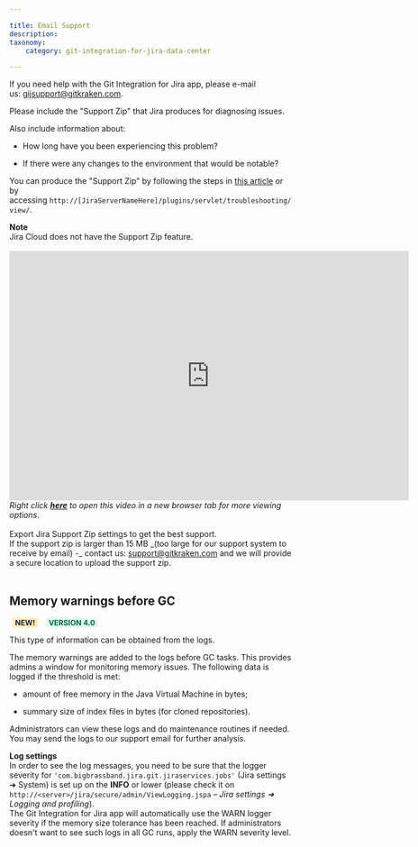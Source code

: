 ```yaml
---

title: Email Support
description:
taxonomy:
    category: git-integration-for-jira-data-center

---
```

If you need help with the Git Integration for Jira app, please e-mail us: [gijsupport@gitkraken.com](mailto:gijsupport@gitkraken.com).

Please include the "Support Zip" that Jira produces for diagnosing issues.

Also include information about:

*   How long have you been experiencing this problem?

*   If there were any changes to the environment that would be notable?


You can produce the "Support Zip" by following the steps in [this article](/git-integration-for-jira-data-center/how-to-create-the-support-zip-file-gij-self-managed) or by accessing `http://[JiraServerNameHere]/plugins/servlet/troubleshooting/view/`.

<div class="bbb-callout bbb--alert">
    <div class="irow">
    <div class="ilogobox">
        <span class="logoimg"></span>
    </div>
    <div class="imsgbox">
        <b>Note</b><br>
        Jira Cloud does not have the Support Zip feature.
    </div>
    </div>
</div>
<br>

<div class='embed-container embed-container--16-10'>
    <iframe width='709' height='443' src='https://fast.wistia.com/embed/iframe/thbjckk3kv?videoFoam=true' frameborder='0' allowfullscreen ></iframe>
</div>

<div styel='text-align: center; margin-top: 10px'>
    <i>Right click <a href='https://bigbrassband.wistia.com/medias/thbjckk3kv'><b>here</b></a> to open this video in a new browser tab for more viewing options</i>.
</div>
<br>

<div class="bbb-callout bbb--tip">
    <div class="irow">
    <div class="ilogobox">
        <span class="logoimg"></span>
    </div>
    <div class="imsgbox">
        Export Jira Support Zip settings to get the best support.
    </div>
    </div>
</div>

<div class="bbb-callout bbb--info">
    <div class="irow">
    <div class="ilogobox">
        <span class="logoimg"></span>
    </div>
    <div class="imsgbox">
        If the support zip is larger than 15 MB _(too large for our support system to receive by email) -_ contact us: <a href='mailto:support@gitkraken.com'>support@gitkraken.com</a> and we will provide a secure location to upload the support zip.
    </div>
    </div>
</div>
<br>

## Memory warnings before GC

<b style='background-color:#FFF1B6; padding:1px 5px; color:#172A4C; border-radius:3px; margin: 0 5px; font-size: small;'>NEW!</b> <b style='background-color:#E2FCEF; padding:1px 5px; color:#006745; border-radius:3px; margin: 0 5px; font-size: small;'>VERSION 4.0</b>

This type of information can be obtained from the logs.

The memory warnings are added to the logs before GC tasks. This provides admins a window for monitoring memory issues. The following data is logged if the threshold is met:

*   amount of free memory in the Java Virtual Machine in bytes;

*   summary size of index files in bytes (for cloned repositories).


Administrators can view these logs and do maintenance routines if needed. You may send the logs to our support email for further analysis.

<div class="bbb-callout bbb--tip">
    <div class="irow">
    <div class="ilogobox">
        <span class="logoimg"></span>
    </div>
    <div class="imsgbox">
        <b>Log settings</b><br>
        In order to see the log messages, you need to be sure that the logger severity for <code>'com.bigbrassband.jira.git.jiraservices.jobs'</code> (Jira settings ➜ System) is set up on the <b>INFO</b> or lower (please check it on <code>http://&lt;server&gt;/jira/secure/admin/ViewLogging.jspa</code> – <i>Jira settings ➜ Logging and profiling</i>).
    </div>
    </div>
</div>

<div class="bbb-callout bbb--alert">
    <div class="irow">
    <div class="ilogobox">
        <span class="logoimg"></span>
    </div>
    <div class="imsgbox">
        The Git Integration for Jira app will automatically use the WARN logger severity if the memory size tolerance has been reached. If administrators doesn't want to see such logs in all GC runs, apply the WARN severity level.
    </div>
    </div>
</div>

